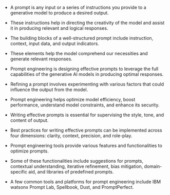 - A prompt is any input or a series of instructions you provide to a generative model to produce a desired output.
    
- These instructions help in directing the creativity of the model and assist it in producing relevant and logical responses. 
    
- The building blocks of a well-structured prompt include instruction, context, input data, and output indicators. 
    
- These elements help the model comprehend our necessities and generate relevant responses. 
    
- Prompt engineering is designing effective prompts to leverage the full capabilities of the generative AI models in producing optimal responses.
    
- Refining a prompt involves experimenting with various factors that could influence the output from the model.
    
- Prompt engineering helps optimize model efficiency, boost performance, understand model constraints, and enhance its security.
    
- Writing effective prompts is essential for supervising the style, tone, and content of output.
    
- Best practices for writing effective prompts can be implemented across four dimensions: clarity, context, precision, and role-play.
    
- Prompt engineering tools provide various features and functionalities to optimize prompts. 
    
- Some of these functionalities include suggestions for prompts, contextual understanding, iterative refinement, bias mitigation, domain-specific aid, and libraries of predefined prompts. 
    
- A few common tools and platforms for prompt engineering include IBM watsonx Prompt Lab, Spellbook, Dust, and PromptPerfect.   